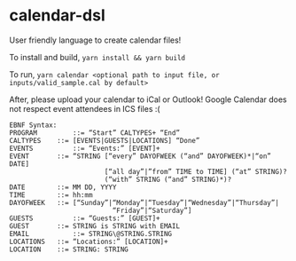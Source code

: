 # calendar-dsl
User friendly language to create calendar files!

To install and build, `yarn install && yarn build`

To run, `yarn calendar <optional path to input file, or inputs/valid_sample.cal by default>`

After, please upload your calendar to iCal or Outlook! Google Calendar does not respect event attendees in ICS files :(

```
EBNF Syntax:
PROGRAM	        ::=	“Start” CALTYPES+ “End” 
CALTYPES	::=	[EVENTS|GUESTS|LOCATIONS] “Done”
EVENTS	        ::=	“Events:” [EVENT]+
EVENT		::=	“STRING [“every” DAYOFWEEK (“and” DAYOFWEEK)*|“on” DATE]
                        [“all day”|”from” TIME to TIME] (“at” STRING)?
                        (“with” STRING (“and” STRING)*)?
DATE		::=	MM DD, YYYY
TIME		::= hh:mm
DAYOFWEEK 	::=	[“Sunday”|“Monday”|“Tuesday”|“Wednesday”|“Thursday”|
                          “Friday”|“Saturday”]
GUESTS	        ::=	“Guests:” [GUEST]+
GUEST		::=	STRING is STRING with EMAIL
EMAIL 	        ::= STRING\@STRING.STRING
LOCATIONS	::=	“Locations:” [LOCATION]+
LOCATION	::= STRING: STRING
```